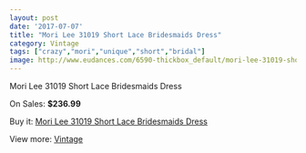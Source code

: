 ```yaml
---
layout: post
date: '2017-07-07'
title: "Mori Lee 31019 Short Lace Bridesmaids Dress"
category: Vintage
tags: ["crazy","mori","unique","short","bridal"]
image: http://www.eudances.com/6590-thickbox_default/mori-lee-31019-short-lace-bridesmaids-dress.jpg
---
```

Mori Lee 31019 Short Lace Bridesmaids Dress

On Sales: **$236.99**
<a href="https://www.eudances.com/en/vintage/2418-mori-lee-31019-short-lace-bridesmaids-dress.html"><amp-img layout="responsive" width="600" height="600" src="//www.eudances.com/6590-thickbox_default/mori-lee-31019-short-lace-bridesmaids-dress.jpg" alt="Mori Lee 31019 Short Lace Bridesmaids Dress 0" /></a>
<a href="https://www.eudances.com/en/vintage/2418-mori-lee-31019-short-lace-bridesmaids-dress.html"><amp-img layout="responsive" width="600" height="600" src="//www.eudances.com/6591-thickbox_default/mori-lee-31019-short-lace-bridesmaids-dress.jpg" alt="Mori Lee 31019 Short Lace Bridesmaids Dress 1" /></a>

Buy it: [Mori Lee 31019 Short Lace Bridesmaids Dress](https://www.eudances.com/en/vintage/2418-mori-lee-31019-short-lace-bridesmaids-dress.html "Mori Lee 31019 Short Lace Bridesmaids Dress")

View more: [Vintage](https://www.eudances.com/en/29-vintage "Vintage")
